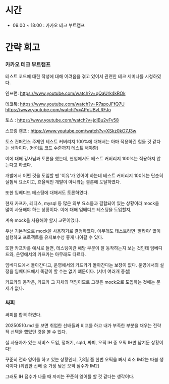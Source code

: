 # 시간
- 09:00 ~ 18:00 : 카카오 테크 부트캠프

# 간략 회고

### 카카오 테크 부트캠프

테스트 코드에 대한 작성에 대해 어려움을 겪고 있어서 관련한 테크 세미나를 시청하였다.

인프런: https://www.youtube.com/watch?v=qQaUrk4kROk

테코톡: https://www.youtube.com/watch?v=R7spoJFfQ7U
https://www.youtube.com/watch?v=APpUBvLRFJo

토스 : https://www.youtube.com/watch?v=jdlBu2vFv58

스프링 캠프 : https://www.youtube.com/watch?v=XSkz0kO7J3w

토스 컨퍼런스 주제인 테스트 커버리지 100%에 대해서는 아마 적용하긴 힘들 것 같다는 생각이다. (바이트 코드 수준까지 테스트 해야함)

이에 대해 강사님과 토론을 했는데, 현업에서도 테스트 커버리지 100%는 적용하지 않는다고 하셨다.

개발에서 어떤 것을 도입할 땐 '이유'가 있어야 하는데 테스트 커버리지 100%는 단순히 실험적 요소이고, 효율적인 개발이 아니라는 결론에 도달하였다.

또한 임베디드 테스팅에 대해서도 토론하였다.

현재 카프카, 레디스, mysql 등 많은 외부 요소들과 결합되어 있는 상황이라 mock을 많이 사용해야 하는 상황이다. 이에 대해 임베디드 테스팅을 도입할지,

계속 mock을 사용해야 할지 고민이었다.

우선 기본적으로 mock을 사용하기로 결정하였다. 아무래도 테스트라면 '빨라야' 많이 실행하고 프로젝트를 유지보수성 좋게 나아갈 수 있다.

또한 카프카를 예시로 들면, 테스팅이란 해당 부분이 잘 동작하는지 보는 것인데 임베디드와, 운영에서의 카프카는 아무래도 다르다.

임베디드에서 돌아간다고, 운영에서의 카프카가 돌아간다는 보장이 없다. 운영에서의 설정을 임베디드에서 똑같이 할 수는 없기 떄문이다. (서버 여러개 증설)

카프카의 동작은, 카프카 그 자체의 책임이므로 그것은 mock으로 도입하는 것에는 문제가 없다.

### 싸피

싸피를 합격 하였다.

20250510.md 를 보면 취업한 선배들과 비교를 하고 내가 부족한 부분을 채우는 전략적 선택을 했었던 것을 볼 수 있다.

실 사용자가 있는 서비스 도입, 정처기, sqld, 싸피, 오픽 IH 중 오픽 IH만 남겨둔 상황이다!

꾸준히 전화 영어를 하고 있는 상황인데, 7,8월 쯤 한번 오픽을 봐서 최소 IM2는 따볼 생각이다 (취업한 선배 중 가장 낮은 오픽 점수가 IM2)

그래도 IH 점수가 나올 때 까지는 꾸준히 영어를 할 것 같다는 생각이다.
